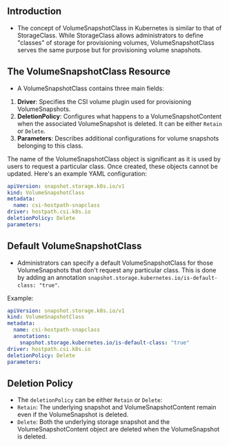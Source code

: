 ## Introduction
- The concept of VolumeSnapshotClass in Kubernetes is similar to that of StorageClass. While StorageClass allows administrators to define "classes" of storage for provisioning volumes, VolumeSnapshotClass serves the same purpose but for provisioning volume snapshots.

## The VolumeSnapshotClass Resource
- A VolumeSnapshotClass contains three main fields:
1. **Driver**: Specifies the CSI volume plugin used for provisioning VolumeSnapshots.
2. **DeletionPolicy**: Configures what happens to a VolumeSnapshotContent when the associated VolumeSnapshot is deleted. It can be either `Retain` or `Delete`.
3. **Parameters**: Describes additional configurations for volume snapshots belonging to this class.

The name of the VolumeSnapshotClass object is significant as it is used by users to request a particular class. Once created, these objects cannot be updated. Here's an example YAML configuration:

``` yaml
apiVersion: snapshot.storage.k8s.io/v1
kind: VolumeSnapshotClass
metadata:
  name: csi-hostpath-snapclass
driver: hostpath.csi.k8s.io
deletionPolicy: Delete
parameters:
```


## Default VolumeSnapshotClass
- Administrators can specify a default VolumeSnapshotClass for those VolumeSnapshots that don't request any particular class. This is done by adding an annotation `snapshot.storage.kubernetes.io/is-default-class: "true"`.

Example:
``` yaml
apiVersion: snapshot.storage.k8s.io/v1
kind: VolumeSnapshotClass
metadata:
  name: csi-hostpath-snapclass
  annotations:
    snapshot.storage.kubernetes.io/is-default-class: "true"
driver: hostpath.csi.k8s.io
deletionPolicy: Delete
parameters:
```


## Deletion Policy
- The `deletionPolicy` can be either `Retain` or `Delete`:
- `Retain`: The underlying snapshot and VolumeSnapshotContent remain even if the VolumeSnapshot is deleted.
- `Delete`: Both the underlying storage snapshot and the VolumeSnapshotContent object are deleted when the VolumeSnapshot is deleted.
